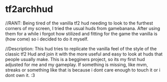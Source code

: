 # tf2archhud

//RANT:
Being tired of the vanilla tf2 hud needing to
look to the furthest corners of my screen, I 
tried the usual huds from gamebanana. After 
using them for a while i forgot how stilized
and fitting for the game the vanilla is (how 
come) so i decided to do it myself.

//Description:
This hud tries to replicate the vanilla feel
of the style of the classic tf2 Hud and join
it with the more useful and easy to look at
huds that people usually make.
This is a begginers project, so its my first
hud adjusted for me and my gameplay. If 
something is missing, like mvm, streaks or 
something like that is because i dont care 
enough to touch it or i dont own it. :3